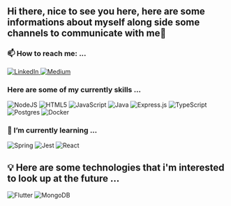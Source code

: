 ## Hi there, nice to see you here, here are some informations about myself along side some channels to communicate with me👋

### 📫 How to reach me: ...
<div class = "get-in-touch">
    <a href = "https://www.linkedin.com/in/anderson-loiola-lima/">
        <img alt="LinkedIn" src="https://img.shields.io/badge/linkedin-%230077B5.svg?style=for-the-badge&logo=linkedin&logoColor=white"/> 
    </a>
    <a href = "https://medium.com/@subscriberandersom"> 
        <img alt="Medium" src="https://img.shields.io/badge/Medium-%23000000.svg?style=for-the-badge&logo=Medium&logoColor=white"/>
    </a>
</div>

### Here are some of my currently skills ...
<div class = "obtained-skills"> 
    <img alt="NodeJS" src="https://img.shields.io/badge/node.js-%2343853D.svg?style=for-the-badge&logo=node-dot-js&logoColor=white"/>
    <img alt="HTML5" src="https://img.shields.io/badge/html5-%23E34F26.svg?style=for-the-badge&logo=html5&logoColor=white"/>
    <img alt="JavaScript" src="https://img.shields.io/badge/javascript-%23323330.svg?style=for-the-badge&logo=javascript&logoColor=%23F7DF1E"/>
    <img alt="Java" src="https://img.shields.io/badge/java-%23ED8B00.svg?style=for-the-badge&logo=java&logoColor=white"/>
    <img alt="Express.js" src="https://img.shields.io/badge/express.js-%23404d59.svg?style=for-the-badge&logo=express&logoColor=%2361DAFB"/>
    <img alt="TypeScript" src="https://img.shields.io/badge/typescript-%23007ACC.svg?style=for-the-badge&logo=typescript&logoColor=white"/>
    <img alt="Postgres" src ="https://img.shields.io/badge/postgres-%23316192.svg?style=for-the-badge&logo=postgresql&logoColor=white"/>
    <img alt="Docker" src="https://img.shields.io/badge/docker-%230db7ed.svg?style=for-the-badge&logo=docker&logoColor=white"/>
</div>

### 🌱 I’m currently learning ...
<div class = "currently-pursuing-skills">
    <img alt="Spring" src="https://img.shields.io/badge/spring-%236DB33F.svg?style=for-the-badge&logo=spring&logoColor=white"/>
    <img alt="Jest" src="https://img.shields.io/badge/-jest-%23C21325?style=for-the-badge&logo=jest&logoColor=white"/>
    <img alt="React" src="https://img.shields.io/badge/react-%2320232a.svg?style=for-the-badge&logo=react&logoColor=%2361DAFB"/>
</div>


## 💡  Here are some technologies that i'm interested to look up at the future ...
<div class = "future-pursued-skills"> 
    <img alt="Flutter" src="https://img.shields.io/badge/Flutter-%2302569B.svg?style=for-the-badge&logo=Flutter&logoColor=white" />
    <img alt="MongoDB" src ="https://img.shields.io/badge/MongoDB-%234ea94b.svg?style=for-the-badge&logo=mongodb&logoColor=white"/>
</div>


